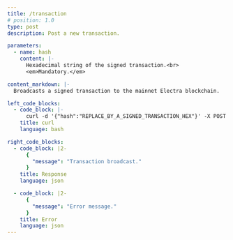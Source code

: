 ```yaml
---
title: /transaction
# position: 1.0
type: post
description: Post a new transaction.

parameters:
  - name: hash
    content: |-
      Hexadecimal string of the signed transaction.<br>
      <em>Mandatory.</em>

content_markdown: |-
  Broadcasts a signed transaction to the mainnet Electra blockchain.

left_code_blocks:
  - code_block: |-
      curl -d '{"hash":"REPLACE_BY_A_SIGNED_TRANSACTION_HEX"}' -X POST https://api.electraproject.org/transaction
    title: curl
    language: bash

right_code_blocks:
  - code_block: |2-
      {
        "message": "Transaction broadcast."
      }
    title: Response
    language: json

  - code_block: |2-
      {
        "message": "Error message."
      }
    title: Error
    language: json
---
```

